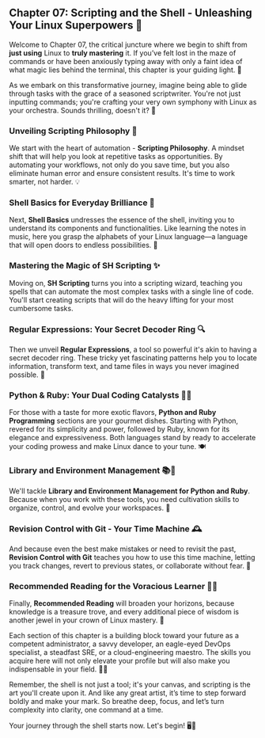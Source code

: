 ## Chapter 07: Scripting and the Shell - Unleashing Your Linux Superpowers 🌟

Welcome to Chapter 07, the critical juncture where we begin to shift from **just using** Linux to **truly mastering** it. If you’ve felt lost in the maze of commands or have been anxiously typing away with only a faint idea of what magic lies behind the terminal, this chapter is your guiding light. 🌠

As we embark on this transformative journey, imagine being able to glide through tasks with the grace of a seasoned scriptwriter. You're not just inputting commands; you're crafting your very own symphony with Linux as your orchestra. Sounds thrilling, doesn't it? 🎼

### Unveiling Scripting Philosophy 📜
We start with the heart of automation - **Scripting Philosophy**. A mindset shift that will help you look at repetitive tasks as opportunities. By automating your workflows, not only do you save time, but you also eliminate human error and ensure consistent results. It's time to work smarter, not harder. 💡

### Shell Basics for Everyday Brilliance 🐚
Next, **Shell Basics** undresses the essence of the shell, inviting you to understand its components and functionalities. Like learning the notes in music, here you grasp the alphabets of your Linux language—a language that will open doors to endless possibilities. 📖

### Mastering the Magic of SH Scripting ✨
Moving on, **SH Scripting** turns you into a scripting wizard, teaching you spells that can automate the most complex tasks with a single line of code. You'll start creating scripts that will do the heavy lifting for your most cumbersome tasks. 

### Regular Expressions: Your Secret Decoder Ring 🔍
Then we unveil **Regular Expressions**, a tool so powerful it's akin to having a secret decoder ring. These tricky yet fascinating patterns help you to locate information, transform text, and tame files in ways you never imagined possible. 🧩

### Python & Ruby: Your Dual Coding Catalysts 🐍💎
For those with a taste for more exotic flavors, **Python and Ruby Programming** sections are your gourmet dishes. Starting with Python, revered for its simplicity and power, followed by Ruby, known for its elegance and expressiveness. Both languages stand by ready to accelerate your coding prowess and make Linux dance to your tune. 🍽️

### Library and Environment Management 📚🔧
We'll tackle **Library and Environment Management for Python and Ruby**. Because when you work with these tools, you need cultivation skills to organize, control, and evolve your workspaces. 🌿

### Revision Control with Git - Your Time Machine 🕰️
And because even the best make mistakes or need to revisit the past, **Revision Control with Git** teaches you how to use this time machine, letting you track changes, revert to previous states, or collaborate without fear. 🔀

### Recommended Reading for the Voracious Learner 📖🧠
Finally, **Recommended Reading** will broaden your horizons, because knowledge is a treasure trove, and every additional piece of wisdom is another jewel in your crown of Linux mastery. 🏰

Each section of this chapter is a building block toward your future as a competent administrator, a savvy developer, an eagle-eyed DevOps specialist, a steadfast SRE, or a cloud-engineering maestro. The skills you acquire here will not only elevate your profile but will also make you indispensable in your field. 💪🚀

Remember, the shell is not just a tool; it's your canvas, and scripting is the art you'll create upon it. And like any great artist, it’s time to step forward boldly and make your mark. So breathe deep, focus, and let’s turn complexity into clarity, one command at a time. 

Your journey through the shell starts now. Let's begin! 🖥️🎉